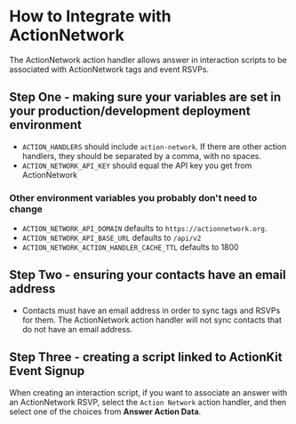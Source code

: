 # How to Integrate with ActionNetwork

The ActionNetwork action handler allows answer in interaction scripts to be associated
with ActionNetwork tags and event RSVPs.

## Step One - making sure your variables are set in your production/development deployment environment

- `ACTION_HANDLERS` should include `action-network`. If there are other action handlers,
they should be separated by a comma, with no spaces.
- `ACTION_NETWORK_API_KEY` should equal the API key you get from ActionNetwork

### Other environment variables you probably don't need to change

- `ACTION_NETWORK_API_DOMAIN` defaults to `https://actionnetwork.org`. 
- `ACTION_NETWORK_API_BASE_URL` defaults to `/api/v2`
- `ACTION_NETWORK_ACTION_HANDLER_CACHE_TTL` defaults to 1800

## Step Two - ensuring your contacts have an email address

- Contacts must have an email address in order to sync tags and RSVPs for them. The ActionNetwork action handler will not sync contacts that do not have an email address.

## Step Three - creating a script linked to ActionKit Event Signup

When creating an interaction script, if you want to associate an answer with an ActionNetwork RSVP, select the `Action Network` action handler, and then select one of the choices from **Answer Action Data**.
